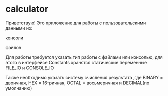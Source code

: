 # calculator

Приветствую!
Это приложение для работы с пользовательскими данными из:

 консоли
 
 файлов
 
 
 
Для работы требуется указать тип работы с файлами или консолью, для этого в интерфейсе Constants хранятся статические переменные FILE_IO и CONSOLE_IO



Также необходимо указать систему счисления результата ,где BINARY = двоичная, HEX = 16-ричная, OCTAL = восьмеричная и DECIMAL(по умолчанию)
